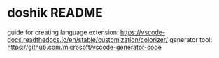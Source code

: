 # doshik README

guide for creating language extension: https://vscode-docs.readthedocs.io/en/stable/customization/colorizer/
generator tool: https://github.com/microsoft/vscode-generator-code
